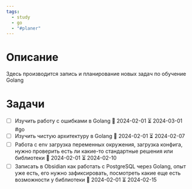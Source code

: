 ```yaml
---
tags:
  - study
  - go
  - "#planer"
---
```


# Описание
Здесь производится запись и планирование новых задач по обучение Golang

# Задачи
- [ ] Изучить работу с ошибками в Golang 🛫 2024-02-01 ⏳ 2024-03-01 #go 
- [ ] Изучить чистую архитектуру в Golang 🛫 2024-02-01 ⏳ 2024-02-07
- [ ] Работа с env загрузка переменных окружения, загрузка конфига, нужно проверить есть ли какие-то стандартные решения или библиотеки 🛫 2024-02-01 ⏳ 2024-02-10
- [ ] Записать в Obsidian как работать с PostgreSQL через Golang, опыт уже есть, его нужно зафиксировать, посмотреть какие еще есть возможности у библиотеки 🛫 2024-02-01 ⏳ 2024-02-15
